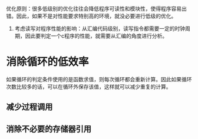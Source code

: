 优化原则：很多低级别的优化往往会降低程序可读性和模块性，使得程序容易出错。因此，如果不是对性能要求特别高的环境，就没必要进行低级的优化。



1. 考虑读写对程序性能的影响：从汇编代码级别，读写指令都需要一定的时钟周期，因此要判定一个c程序的性能，就需要从汇编的角度进行分析。

# 消除循环的低效率

如果循环的判定条件使用的是函数求值，则每次循环都会重新计算。因此如果循环次数比较多的话，可以在循环外保存该值，这样就可以减少重复的计算。



## 减少过程调用

## 消除不必要的存储器引用



